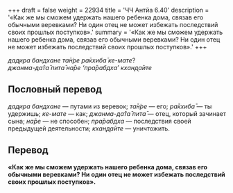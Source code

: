 +++
draft = false
weight = 22934
title = 'ЧЧ Антйа 6.40'
description = '«Как же мы сможем удержать нашего ребенка дома, связав его обычными веревками? Ни один отец не может избежать последствий своих прошлых поступков».'
summary = '«Как же мы сможем удержать нашего ребенка дома, связав его обычными веревками? Ни один отец не может избежать последствий своих прошлых поступков».'
+++

_дад̣ира бандхане та̄н̇ре ра̄кхиба̄ ке-мате_?  
_джанма-да̄та̄ пита̄ на̄ре ‘пра̄рабдха’ кхан̣д̣а̄ите_

## Пословный перевод

_дад̣ира_ _бандхане_ — путами из веревок; _та̄н̇ре_ — его; _ра̄кхиба̄_ — ты удержишь; _ке_\-_мате_ — как; _джанма_\-_да̄та̄_ _пита̄_ — отец, который зачинает сына; _на̄ре_ — не способен; _пра̄рабдха_ — последствия своей предыдущей деятельности; _кхан̣д̣а̄ите_ — уничтожить.

## Перевод

**«Как же мы сможем удержать нашего ребенка дома, связав его обычными веревками? Ни один отец не может избежать последствий своих прошлых поступков».**
